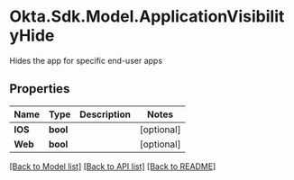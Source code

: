 # Okta.Sdk.Model.ApplicationVisibilityHide
Hides the app for specific end-user apps

## Properties

Name | Type | Description | Notes
------------ | ------------- | ------------- | -------------
**IOS** | **bool** |  | [optional] 
**Web** | **bool** |  | [optional] 

[[Back to Model list]](../README.md#documentation-for-models) [[Back to API list]](../README.md#documentation-for-api-endpoints) [[Back to README]](../README.md)

